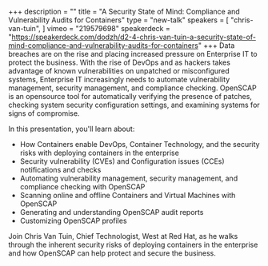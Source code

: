 +++
description = ""
title = "A Security State of Mind: Compliance and Vulnerability Audits for Containers"
type = "new-talk"
speakers = [
        "chris-van-tuin",
]
vimeo = "219579698"
speakerdeck = "https://speakerdeck.com/dodzh/d2-4-chris-van-tuin-a-security-state-of-mind-compliance-and-vulnerability-audits-for-containers"
+++
Data breaches are on the rise and placing increased pressure on Enterprise IT to protect
the business.  With the rise of DevOps and as hackers takes advantage of known
vulnerabilities on unpatched or misconfigured systems, Enterprise IT increasingly needs
to automate vulnerability management, security management, and compliance checking.
OpenSCAP is an opensource tool for automatically verifying the presence of patches,
checking system security configuration settings, and examining systems for signs of
compromise.

In this presentation, you'll learn about:

* How Containers enable DevOps, Container Technology, and the security risks with deploying containers in the enterprise
* Security vulnerability (CVEs) and Configuration issues (CCEs) notifications and checks
* Automating vulnerability management, security management, and compliance checking with OpenSCAP
* Scanning online and offline Containers and Virtual Machines with OpenSCAP
* Generating and understanding OpenSCAP audit reports
* Customizing OpenSCAP profiles

Join Chris Van Tuin, Chief Technologist, West at Red Hat, as he walks through the inherent
security risks of deploying containers in the enterprise and how OpenSCAP can help protect
and secure the business.